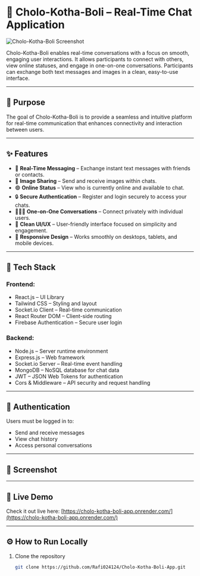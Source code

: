 # 🌟 Cholo-Kotha-Boli – Real-Time Chat Application
![Cholo-Kotha-Boli Screenshot](./assets/screenshot1.jpg)

Cholo-Kotha-Boli enables real-time conversations with a focus on smooth, engaging user interactions. It allows participants to connect with others, view online statuses, and engage in one-on-one conversations. Participants can exchange both text messages and images in a clean, easy-to-use interface.

---

## 🚀 Purpose

The goal of Cholo-Kotha-Boli is to provide a seamless and intuitive platform for real-time communication that enhances connectivity and interaction between users.

---

## ✨ Features

- 💬 **Real-Time Messaging** – Exchange instant text messages with friends or contacts.
- 📸 **Image Sharing** – Send and receive images within chats.
- 🟢 **Online Status** – View who is currently online and available to chat.
- 🔒 **Secure Authentication** – Register and login securely to access your chats.
- 🧑‍🤝‍🧑 **One-on-One Conversations** – Connect privately with individual users.
- 🎨 **Clean UI/UX** – User-friendly interface focused on simplicity and engagement.
- 📱 **Responsive Design** – Works smoothly on desktops, tablets, and mobile devices.

---

## 🧠 Tech Stack

### Frontend:
- React.js – UI Library  
- Tailwind CSS – Styling and layout  
- Socket.io Client – Real-time communication  
- React Router DOM – Client-side routing  
- Firebase Authentication – Secure user login  

### Backend:
- Node.js – Server runtime environment  
- Express.js – Web framework  
- Socket.io Server – Real-time event handling  
- MongoDB – NoSQL database for chat data  
- JWT – JSON Web Tokens for authentication  
- Cors & Middleware – API security and request handling  

---

## 🔐 Authentication

Users must be logged in to:  
- Send and receive messages  
- View chat history  
- Access personal conversations  

---

## 📸 Screenshot



---

## 🚀 Live Demo

Check it out live here: [https://cholo-kotha-boli-app.onrender.com/](https://cholo-kotha-boli-app.onrender.com/)

---

## ⚙️ How to Run Locally

1. Clone the repository  
   ```bash
   git clone https://github.com/Rafi024124/Cholo-Kotha-Boli-App.git
